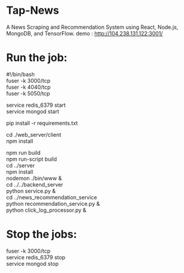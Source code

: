 # Tap-News
A News Scraping and Recommendation System using React, Node.js, MongoDB, and TensorFlow.
demo : http://104.238.131.122:3001/
# Run the job: 
#!/bin/bash <br/>
fuser -k 3000/tcp <br/>
fuser -k 4040/tcp <br/>
fuser -k 5050/tcp <br/>

service redis_6379 start <br/>
service mongod start <br/>

pip install -r requirements.txt <br/>

cd ./web_server/client <br/>
npm install <br/>

npm run build <br/>
npm run-script build <br/>
cd ../server <br/>
npm install <br/>
nodemon ./bin/www &  <br/>
cd ../../backend_server <br/>
python service.py & <br/>
cd ../news_recommendation_service <br/>
python recommendation_service.py & <br/>
python click_log_processor.py & <br/>

# Stop the jobs: 
fuser -k 3000/tcp <br/>
service redis_6379 stop <br/>
service mongod stop <br/>
